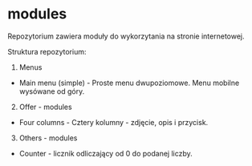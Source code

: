 # modules 
Repozytorium zawiera moduły do wykorzytania na stronie internetowej.

Struktura repozytorium:

1. Menus
 - Main menu (simple) - Proste menu dwupoziomowe. Menu mobilne wysówane od góry.

2. Offer - modules
 - Four columns - Cztery kolumny - zdjęcie, opis i przycisk.

3. Others - modules
 - Counter - licznik odliczający od 0 do podanej liczby. 
